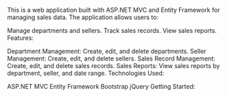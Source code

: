 This is a web application built with ASP.NET MVC and Entity Framework for managing sales data. The application allows users to:

Manage departments and sellers.
Track sales records.
View sales reports.
Features:

Department Management: Create, edit, and delete departments.
Seller Management: Create, edit, and delete sellers.
Sales Record Management: Create, edit, and delete sales records.
Sales Reports: View sales reports by department, seller, and date range.
Technologies Used:

ASP.NET MVC
Entity Framework
Bootstrap
jQuery
Getting Started:


